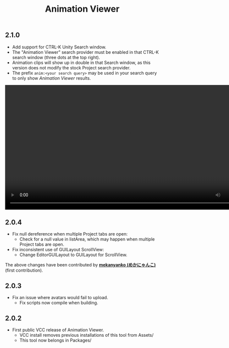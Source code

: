 ﻿---
title: Animation Viewer
---

## 2.1.0

- Add support for CTRL-K Unity Search window.
- The "Animation Viewer" search provider must be enabled in that CTRL-K search window (three dots at the top right).
- Animation clips will show up in double in that Search window, as this version does not modify the stock Project search provider.
- The prefix `anim:<your search query>` may be used in your search query to only show *Animation Viewer* results.

<video controls width="816">
    <source src={require('../../updates/img/2024-08-15-p0-rvnD2iDbIn.mp4').default}/>
</video>

## 2.0.4

- Fix null dereference when multiple Project tabs are open:
  - Check for a null value in listArea, which may happen when multiple Project tabs are open.
- Fix inconsistent use of GUILayout ScrollView:
  - Change EditorGUILayout to GUILayout for ScrollView.

The above changes have been contributed by **[mekanyanko (めかにゃんこ)](https://github.com/mekanyanko)** (first contribution).

## 2.0.3

- Fix an issue where avatars would fail to upload.
  - Fix scripts now compile when building.

## 2.0.2

- First public VCC release of Animation Viewer.
  - VCC install removes previous installations of this tool from Assets/
  - This tool now belongs in Packages/
